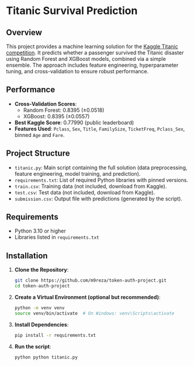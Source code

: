 # Titanic Survival Prediction

## Overview
This project provides a machine learning solution for the [Kaggle Titanic competition](https://www.kaggle.com/c/titanic). It predicts whether a passenger survived the Titanic disaster using Random Forest and XGBoost models, combined via a simple ensemble. The approach includes feature engineering, hyperparameter tuning, and cross-validation to ensure robust performance.

## Performance
- **Cross-Validation Scores**:
  - Random Forest: 0.8395 (±0.0518)
  - XGBoost: 0.8395 (±0.0557)
- **Best Kaggle Score**: 0.77990 (public leaderboard)
- **Features Used**: `Pclass`, `Sex`, `Title`, `FamilySize`, `TicketFreq`, `Pclass_Sex`, binned `Age` and `Fare`.

## Project Structure
- `titanic.py`: Main script containing the full solution (data preprocessing, feature engineering, model training, and prediction).
- `requirements.txt`: List of required Python libraries with pinned versions.
- `train.csv`: Training data (not included, download from Kaggle).
- `test.csv`: Test data (not included, download from Kaggle).
- `submission.csv`: Output file with predictions (generated by the script).

## Requirements
- Python 3.10 or higher
- Libraries listed in `requirements.txt`

## Installation
1. **Clone the Repository**:
   ```bash
   git clone https://github.com/m9reza/token-auth-project.git
   cd token-auth-project

2. **Create a Virtual Environment (optional but recommended)**:
   ```bash
   python -m venv venv
   source venv/bin/activate  # On Windows: venv\Scripts\activate

3. **Install Dependencies**:
   ```bash
   pip install -r requirements.txt

4. **Run the script**:
   ```bash
   python python titanic.py